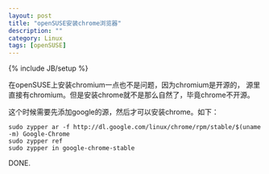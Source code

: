 ```yaml
---
layout: post
title: "openSUSE安装chrome浏览器"
description: ""
category: Linux
tags: [openSUSE]
---
```

{% include JB/setup %}

在openSUSE上安装chromium一点也不是问题，因为chromium是开源的，
源里直接有chromium。但是安装chrome就不是那么自然了，毕竟chrome不开源。

这个时候需要先添加google的源，然后才可以安装chrome。如下：

	sudo zypper ar -f http://dl.google.com/linux/chrome/rpm/stable/$(uname -m) Google-Chrome
	sudo zypper ref
	sudo zypper in google-chrome-stable

DONE.
